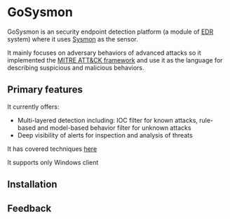 # GoSysmon

GoSysmon is an security endpoint detection platform (a module of [EDR](https://en.wikipedia.org/wiki/Endpoint_Detection_and_Response) system) where it uses [Sysmon](https://docs.microsoft.com/en-us/sysinternals/downloads/sysmon) as the sensor.

It mainly focuses on adversary behaviors of advanced attacks so it implemented the [MITRE ATT&CK framework](https://attack.mitre.org/) and use it as the language for describing suspicious and malicious behaviors.

## Primary features

It currently offers:
- Multi-layered detection including: IOC filter for known attacks, rule-based and model-based behavior filter for unknown attacks
- Deep visibility of alerts for inspection and analysis of threats

It has covered techniques [here]()

It supports only Windows client

## Installation

## Feedback
